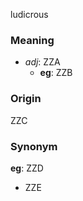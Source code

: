 ludicrous
### Meaning
+ _adj_: ZZA
    + __eg__: ZZB

### Origin

ZZC

### Synonym

__eg__: ZZD

+ ZZE



